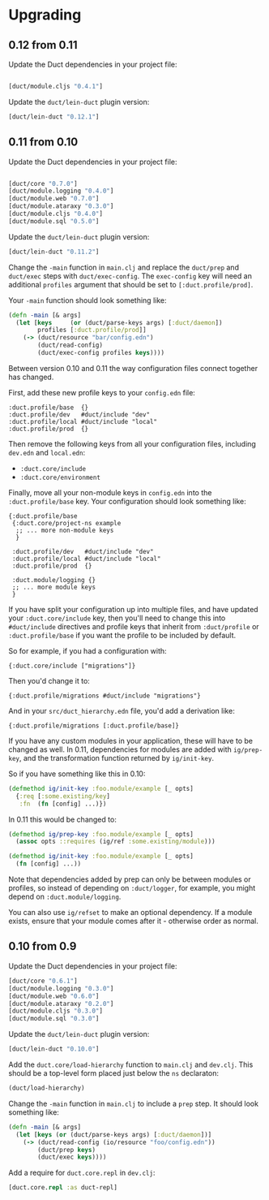 # Upgrading

## 0.12 from 0.11

Update the Duct dependencies in your project file:

```clojure

[duct/module.cljs "0.4.1"]
```

Update the `duct/lein-duct` plugin version:

```clojure
[duct/lein-duct "0.12.1"]
```

## 0.11 from 0.10

Update the Duct dependencies in your project file:

```clojure

[duct/core "0.7.0"]
[duct/module.logging "0.4.0"]
[duct/module.web "0.7.0"]
[duct/module.ataraxy "0.3.0"]
[duct/module.cljs "0.4.0"]
[duct/module.sql "0.5.0"]
```

Update the `duct/lein-duct` plugin version:

```clojure
[duct/lein-duct "0.11.2"]
```

Change the `-main` function in `main.clj` and replace the `duct/prep`
and `duct/exec` steps with `duct/exec-config`. The `exec-config` key
will need an additional `profiles` argument that should be set to
`[:duct.profile/prod]`.

Your `-main` function should look something like:

```clojure
(defn -main [& args]
  (let [keys     (or (duct/parse-keys args) [:duct/daemon])
        profiles [:duct.profile/prod]]
    (-> (duct/resource "bar/config.edn")
        (duct/read-config)
        (duct/exec-config profiles keys))))
```

Between version 0.10 and 0.11 the way configuration files connect
together has changed.

First, add these new profile keys to your `config.edn` file:

```edn
:duct.profile/base  {}
:duct.profile/dev   #duct/include "dev"
:duct.profile/local #duct/include "local"
:duct.profile/prod  {}
```

Then remove the following keys from all your configuration files,
including `dev.edn` and `local.edn`:

* `:duct.core/include`
* `:duct.core/environment`

Finally, move all your non-module keys in `config.edn` into the
`:duct.profile/base` key. Your configuration should look something
like:

```edn
{:duct.profile/base
 {:duct.core/project-ns example
  ;; ... more non-module keys
  }

 :duct.profile/dev   #duct/include "dev"
 :duct.profile/local #duct/include "local"
 :duct.profile/prod  {}

 :duct.module/logging {}
 ;; ... more module keys
 }
```

If you have split your configuration up into multiple files, and have
updated your `:duct.core/include` key, then you'll need to change this
into `#duct/include` directives and profile keys that inherit from
`:duct/profile` or `:duct.profile/base` if you want the profile to be
included by default.

So for example, if you had a configuration with:

```edn
{:duct.core/include ["migrations"]}
```

Then you'd change it to:

```edn
{:duct.profile/migrations #duct/include "migrations"}
```

And in your `src/duct_hierarchy.edn` file, you'd add a derivation
like:

```edn
{:duct.profile/migrations [:duct.profile/base]}
```

If you have any custom modules in your application, these will have to
be changed as well. In 0.11, dependencies for modules are added with
`ig/prep-key`, and the transformation function returned by
`ig/init-key`.

So if you have something like this in 0.10:

```clojure
(defmethod ig/init-key :foo.module/example [_ opts]
  {:req [:some.existing/key]
   :fn  (fn [config] ...)})
```

In 0.11 this would be changed to:

```clojure
(defmethod ig/prep-key :foo.module/example [_ opts]
  (assoc opts ::requires (ig/ref :some.existing/module)))

(defmethod ig/init-key :foo.module/example [_ opts]
  (fn [config] ...))
```

Note that dependencies added by prep can only be between modules or
profiles, so instead of depending on `:duct/logger`, for example, you
might depend on `:duct.module/logging`.

You can also use `ig/refset` to make an optional dependency. If a
module exists, ensure that your module comes after it - otherwise
order as normal.

## 0.10 from 0.9

Update the Duct dependencies in your project file:

```clojure
[duct/core "0.6.1"]
[duct/module.logging "0.3.0"]
[duct/module.web "0.6.0"]
[duct/module.ataraxy "0.2.0"]
[duct/module.cljs "0.3.0"]
[duct/module.sql "0.3.0"]
```

Update the `duct/lein-duct` plugin version:

```clojure
[duct/lein-duct "0.10.0"]
```

Add the `duct.core/load-hierarchy` function to `main.clj` and
`dev.clj`. This should be a top-level form placed just below the `ns`
declaraton:

```clojure
(duct/load-hierarchy)
```

Change the `-main` function in `main.clj` to include a `prep` step. It
should look something like:

```clojure
(defn -main [& args]
  (let [keys (or (duct/parse-keys args) [:duct/daemon])]
    (-> (duct/read-config (io/resource "foo/config.edn"))
        (duct/prep keys)
        (duct/exec keys))))
```

Add a require for `duct.core.repl` in `dev.clj`:

```clojure
[duct.core.repl :as duct-repl]
```
